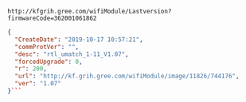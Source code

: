 `http://kfgrih.gree.com/wifiModule/Lastversion?firmwareCode=362001061862`

```json
{
  "CreateDate": "2019-10-17 10:57:21",
  "commProtVer": "",
  "desc": "rtl_umatch_1-11_V1.07",
  "forcedUpgrade": 0,
  "r": 200,
  "url": "http://kf.grih.gree.com/wifiModule/image/11826/744176",
  "ver": "1.07"
}```